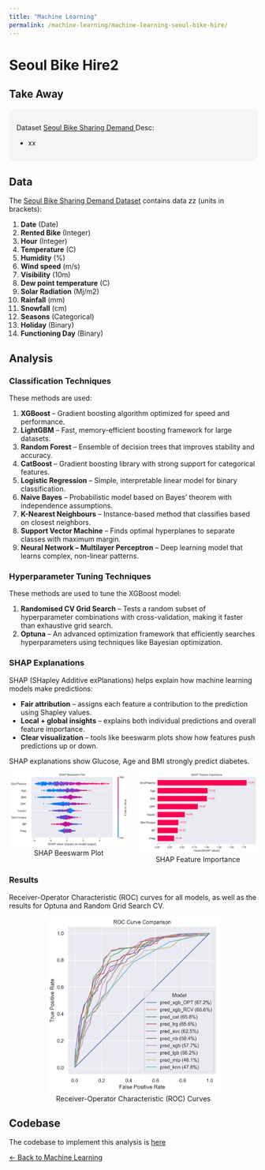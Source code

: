 ```yaml
---
title: "Machine Learning"
permalink: /machine-learning/machine-learning-seoul-bike-hire/
---
```


# Seoul Bike Hire2

## Take Away

<div style="background-color: #f5f5f5; padding: 15px; border-radius: 8px;">

<p>
Dataset 
<a href="https://archive.ics.uci.edu/dataset/560/seoul+bike+sharing+demand" target="_blank">
Seoul Bike Sharing Demand
</a> Desc:
</p>
<ul>
  <li>xx</li>
</ul>

</div>

## Data
The [Seoul Bike Sharing Demand Dataset](https://archive.ics.uci.edu/dataset/560/seoul+bike+sharing+demand) contains data zz (units in brackets):

1. **Date** (Date)
2. **Rented Bike** (Integer)
3. **Hour** (Integer)
4. **Temperature** (C)
5. **Humidity** (%)
6. **Wind speed** (m/s)
7. **Visibility** (10m)
8. **Dew point temperature** (C)
9. **Solar Radiation**	(Mj/m2)
10. **Rainfall** (mm)
11. **Snowfall** (cm)
12. **Seasons**	(Categorical)
13. **Holiday**	(Binary)
14. **Functioning Day**	(Binary)

## Analysis

### Classification Techniques
These methods are used:
1. **XGBoost** – Gradient boosting algorithm optimized for speed and performance.  
2. **LightGBM** – Fast, memory-efficient boosting framework for large datasets.  
3. **Random Forest** – Ensemble of decision trees that improves stability and accuracy.  
4. **CatBoost** – Gradient boosting library with strong support for categorical features.  
5. **Logistic Regression** – Simple, interpretable linear model for binary classification.  
6. **Naive Bayes** – Probabilistic model based on Bayes’ theorem with independence assumptions.  
7. **K-Nearest Neighbours** – Instance-based method that classifies based on closest neighbors.  
8. **Support Vector Machine** – Finds optimal hyperplanes to separate classes with maximum margin.  
9. **Neural Network – Multilayer Perceptron** – Deep learning model that learns complex, non-linear patterns.  

### Hyperparameter Tuning Techniques
These methods are used to tune the XGBoost model:
1. **Randomised CV Grid Search** – Tests a random subset of hyperparameter combinations with cross-validation, making it faster than exhaustive grid search.  
2. **Optuna** – An advanced optimization framework that efficiently searches hyperparameters using techniques like Bayesian optimization.  

### SHAP Explanations
SHAP (SHapley Additive exPlanations) helps explain how machine learning models make predictions:  

- **Fair attribution** – assigns each feature a contribution to the prediction using Shapley values.  
- **Local + global insights** – explains both individual predictions and overall feature importance.  
- **Clear visualization** – tools like beeswarm plots show how features push predictions up or down.  

SHAP explanations show Glucose, Age and BMI strongly predict diabetes.

<div style="display: flex; justify-content: center; gap: 20px; align-items: flex-start;">
  <figure style="text-align: center; margin: 0;">
    <img src="https://raw.githubusercontent.com/MarkThackham/MarkThackham.github.io/main/Portfolio/machine-learning/pima-indians/pima_indians-shap_beeswarm.png"
         alt="SHAP Beeswarm"
         width="350">
    <figcaption>SHAP Beeswarm Plot</figcaption>
  </figure>

  <figure style="text-align: center; margin: 0;">
    <img src="https://raw.githubusercontent.com/MarkThackham/MarkThackham.github.io/main/Portfolio/machine-learning/pima-indians/pima_indians-shap_feature_importance.png"
         alt="SHAP Feature Importance"
         width="350">
    <figcaption>SHAP Feature Importance</figcaption>
  </figure>
</div>

### Results

Receiver-Operator Characteristic (ROC) curves for all models, as well as the results for Optuna and Random Grid Search CV.   

<div style="display: flex; justify-content: center; align-items: flex-start;">
  <figure style="text-align: center; margin: 0;">
    <img src="https://raw.githubusercontent.com/MarkThackham/MarkThackham.github.io/main/Portfolio/machine-learning/pima-indians/pima_indians-roc_curve.png"
         alt="SHAP Beeswarm"
         width="350">
    <figcaption>Receiver-Operator Characteristic (ROC) Curves</figcaption>
  </figure>
</div>

## Codebase
The codebase to implement this analysis is [here](https://github.com/MarkThackham/MarkThackham.github.io/blob/main/Portfolio/machine-learning/pima-indians/machine-learning-pima-indians.ipynb)

[← Back to Machine Learning](/machine-learning/)